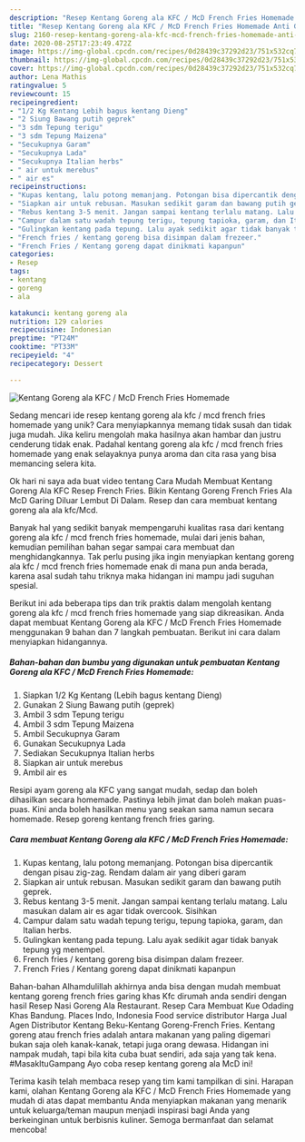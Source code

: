 ```yaml
---
description: "Resep Kentang Goreng ala KFC / McD French Fries Homemade Anti Gagal"
title: "Resep Kentang Goreng ala KFC / McD French Fries Homemade Anti Gagal"
slug: 2160-resep-kentang-goreng-ala-kfc-mcd-french-fries-homemade-anti-gagal
date: 2020-08-25T17:23:49.472Z
image: https://img-global.cpcdn.com/recipes/0d28439c37292d23/751x532cq70/kentang-goreng-ala-kfc-mcd-french-fries-homemade-foto-resep-utama.jpg
thumbnail: https://img-global.cpcdn.com/recipes/0d28439c37292d23/751x532cq70/kentang-goreng-ala-kfc-mcd-french-fries-homemade-foto-resep-utama.jpg
cover: https://img-global.cpcdn.com/recipes/0d28439c37292d23/751x532cq70/kentang-goreng-ala-kfc-mcd-french-fries-homemade-foto-resep-utama.jpg
author: Lena Mathis
ratingvalue: 5
reviewcount: 15
recipeingredient:
- "1/2 Kg Kentang Lebih bagus kentang Dieng"
- "2 Siung Bawang putih geprek"
- "3 sdm Tepung terigu"
- "3 sdm Tepung Maizena"
- "Secukupnya Garam"
- "Secukupnya Lada"
- "Secukupnya Italian herbs"
- " air untuk merebus"
- " air es"
recipeinstructions:
- "Kupas kentang, lalu potong memanjang. Potongan bisa dipercantik dengan pisau zig-zag. Rendam dalam air yang diberi garam"
- "Siapkan air untuk rebusan. Masukan sedikit garam dan bawang putih geprek."
- "Rebus kentang 3-5 menit. Jangan sampai kentang terlalu matang. Lalu masukan dalam air es agar tidak overcook. Sisihkan"
- "Campur dalam satu wadah tepung terigu, tepung tapioka, garam, dan Italian herbs."
- "Gulingkan kentang pada tepung. Lalu ayak sedikit agar tidak banyak tepung yg menempel."
- "French fries / kentang goreng bisa disimpan dalam frezeer."
- "French Fries / Kentang goreng dapat dinikmati kapanpun"
categories:
- Resep
tags:
- kentang
- goreng
- ala

katakunci: kentang goreng ala 
nutrition: 129 calories
recipecuisine: Indonesian
preptime: "PT24M"
cooktime: "PT33M"
recipeyield: "4"
recipecategory: Dessert

---
```



![Kentang Goreng ala KFC / McD French Fries Homemade](https://img-global.cpcdn.com/recipes/0d28439c37292d23/751x532cq70/kentang-goreng-ala-kfc-mcd-french-fries-homemade-foto-resep-utama.jpg)

Sedang mencari ide resep kentang goreng ala kfc / mcd french fries homemade yang unik? Cara menyiapkannya memang tidak susah dan tidak juga mudah. Jika keliru mengolah maka hasilnya akan hambar dan justru cenderung tidak enak. Padahal kentang goreng ala kfc / mcd french fries homemade yang enak selayaknya punya aroma dan cita rasa yang bisa memancing selera kita.

Ok hari ni saya ada buat video tentang Cara Mudah Membuat Kentang Goreng Ala KFC Resep French Fries. Bikin Kentang Goreng French Fries Ala McD Garing Diluar Lembut Di Dalam. Resep dan cara membuat kentang goreng ala ala kfc/Mcd.

Banyak hal yang sedikit banyak mempengaruhi kualitas rasa dari kentang goreng ala kfc / mcd french fries homemade, mulai dari jenis bahan, kemudian pemilihan bahan segar sampai cara membuat dan menghidangkannya. Tak perlu pusing jika ingin menyiapkan kentang goreng ala kfc / mcd french fries homemade enak di mana pun anda berada, karena asal sudah tahu triknya maka hidangan ini mampu jadi suguhan spesial.


Berikut ini ada beberapa tips dan trik praktis dalam mengolah kentang goreng ala kfc / mcd french fries homemade yang siap dikreasikan. Anda dapat membuat Kentang Goreng ala KFC / McD French Fries Homemade menggunakan 9 bahan dan 7 langkah pembuatan. Berikut ini cara dalam menyiapkan hidangannya.

<!--inarticleads1-->

##### Bahan-bahan dan bumbu yang digunakan untuk pembuatan Kentang Goreng ala KFC / McD French Fries Homemade:

1. Siapkan 1/2 Kg Kentang (Lebih bagus kentang Dieng)
1. Gunakan 2 Siung Bawang putih (geprek)
1. Ambil 3 sdm Tepung terigu
1. Ambil 3 sdm Tepung Maizena
1. Ambil Secukupnya Garam
1. Gunakan Secukupnya Lada
1. Sediakan Secukupnya Italian herbs
1. Siapkan  air untuk merebus
1. Ambil  air es


Resipi ayam goreng ala KFC yang sangat mudah, sedap dan boleh dihasilkan secara homemade. Pastinya lebih jimat dan boleh makan puas-puas. Kini anda boleh hasilkan menu yang seakan sama namun secara homemade. Resep goreng kentang french fries garing. 

<!--inarticleads2-->

##### Cara membuat Kentang Goreng ala KFC / McD French Fries Homemade:

1. Kupas kentang, lalu potong memanjang. Potongan bisa dipercantik dengan pisau zig-zag. Rendam dalam air yang diberi garam
1. Siapkan air untuk rebusan. Masukan sedikit garam dan bawang putih geprek.
1. Rebus kentang 3-5 menit. Jangan sampai kentang terlalu matang. Lalu masukan dalam air es agar tidak overcook. Sisihkan
1. Campur dalam satu wadah tepung terigu, tepung tapioka, garam, dan Italian herbs.
1. Gulingkan kentang pada tepung. Lalu ayak sedikit agar tidak banyak tepung yg menempel.
1. French fries / kentang goreng bisa disimpan dalam frezeer.
1. French Fries / Kentang goreng dapat dinikmati kapanpun


Bahan-bahan Alhamdulillah akhirnya anda bisa dengan mudah membuat kentang goreng french fries garing khas Kfc dirumah anda sendiri dengan hasil Resep Nasi Goreng Ala Restaurant. Resep Cara Membuat Kue Odading Khas Bandung. Places Indo, Indonesia Food service distributor Harga Jual Agen Distributor Kentang Beku-Kentang Goreng-French Fries. Kentang goreng atau french fries adalah antara makanan yang paling digemari bukan saja oleh kanak-kanak, tetapi juga orang dewasa. Hidangan ini nampak mudah, tapi bila kita cuba buat sendiri, ada saja yang tak kena. #MasakItuGampang Ayo coba resep kentang goreng ala McD ini! 

Terima kasih telah membaca resep yang tim kami tampilkan di sini. Harapan kami, olahan Kentang Goreng ala KFC / McD French Fries Homemade yang mudah di atas dapat membantu Anda menyiapkan makanan yang menarik untuk keluarga/teman maupun menjadi inspirasi bagi Anda yang berkeinginan untuk berbisnis kuliner. Semoga bermanfaat dan selamat mencoba!
